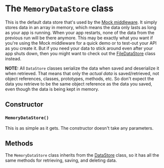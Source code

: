 The `MemoryDataStore` class
============================
This is the default data store that's used by the [Mock middleware](../middleware/mock.md).  It simply stores data in an array in memory, which means the data only lasts as long as your app is running.  When your app restarts, none of the data from the previous run will be there anymore.  This may be exactly what you want if you're using the Mock middleware for a quick demo or to test-out your API as you create it.  But if you need your data to stick around even after your app shuts down, then you might want to check out the [FileDataStore](FileDataStore.md) class instead.

__NOTE:__ All `DataStore` classes serialize the data when saved and deserialize it when retrieved.  That means that only the _actual data_ is saved/retrieved, not object references, classes, prototypes, methods, etc.  So don't expect the data you retrieve to be the same object reference as the data you saved, even though the data is being kept in memory.


Constructor
-----------------------
### `MemoryDataStore()`
This is as simple as it gets.  The constructor doesn't take any parameters.


Methods
-----------------------
The `MemoryDataStore` class inherits from the [DataStore](DataStore.md) class, so it has all the same methods for retrieving, saving, and deleting data.


